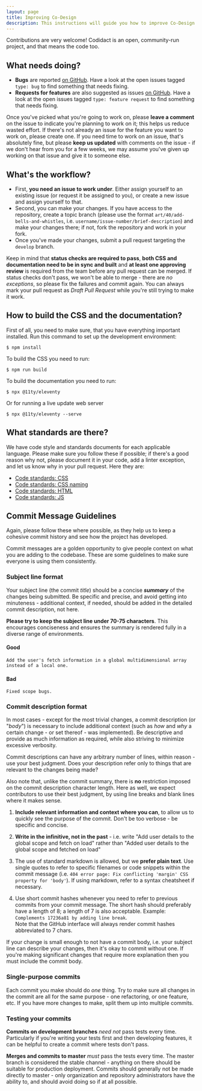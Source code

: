 ```yaml
---
layout: page
title: Improving Co-Design
description: This instructions will guide you how to improve Co-Design.
---
```


Contributions are very welcome! Codidact is an open, community-run
project, and that means the code too.

## What needs doing?

- **Bugs** are reported [on GitHub](https://github.com/codidact/co-design/issues). Have a look at the open
issues tagged `type: bug` to find something that needs fixing.
- **Requests for features** are also suggested as issues [on GitHub](https://github.com/codidact/co-design/issues). Have a look at the open
issues tagged `type: feature request` to find something that needs fixing.
   
Once you've picked what you're going to work on, please
**leave a comment** on the issue to indicate you're planning
to work on it; this helps us reduce wasted effort. If there's
not already an issue for the feature you want to work on,
please create one. If you need time to work on an issue,
that's absolutely fine, but please **keep us updated** with
comments on the issue - if we don't hear from you for a few
weeks, we may assume you've given up working on that issue
and give it to someone else.

## What's the workflow?

* First, **you need an issue to work under**. Either assign
yourself to an existing issue (or request it be assigned
to you), or create a new issue and assign yourself to that.
* Second, you can make your changes. If you have access to
the repository, create a topic branch (please use the format
`art/40/add-bells-and-whistles`, i.e.
`username/issue-number/brief-description`) and make your
changes there; if not, fork the repository and work in your
fork.
* Once you've made your changes, submit a pull request targeting
the `develop` branch.

Keep in mind that **status checks are required to pass**, **both CSS and documentation need to be in sync and built** and
**at least one approving review** is required from the team
before any pull request can be merged. If status checks don't
pass, we won't be able to merge - there are _no exceptions_,
so please fix the failures and commit again. You can always
mark your pull request as *Draft Pull Request*
while you're still trying to make it work.

## How to build the CSS and the documentation?

First of all, you need to make sure, that you have everything important installed. Run this command to set up the development environment:

```
$ npm install
```

To build the CSS you need to run:

```
$ npm run build
```

To build the documentation you need to run:

```
$ npx @11ty/eleventy
```

Or for running a live update web server

```
$ npx @11ty/eleventy --serve
```

## What standards are there?

We have code style and standards documents for each applicable
language. Please make sure you follow these if possible; if 
there's a good reason why not, please document it in your code,
add a linter exception, and let us know why in your pull
request. Here they are:

* [Code standards: CSS](https://github.com/codidact/core/wiki/Code-standards:-CSS)
* [Code standards: CSS naming](https://github.com/codidact/core/wiki/Code-standards:-CSS-naming)
* [Code standards: HTML](https://github.com/codidact/core/wiki/Code-standards:-HTML)
* [Code standards: JS](https://github.com/codidact/core/wiki/Code-standards:-JS)

## Commit Message Guidelines

Again, please follow these where possible, as they help
us to keep a cohesive commit history and see how the project
has developed.

Commit messages are a golden opportunity to give people
context on what you are adding to the codebase. These are
some guidelines to make sure everyone is using them
consistently.

### Subject line format

Your subject line (the commit _title_) should be a concise
**_summary_** of the changes being submitted. Be specific
and precise, and avoid getting into minuteness - additional
context, if needed, should be added in the detailed commit
description, not here.

**Please try to keep the subject line under 70-75 characters**.
This encourages conciseness and ensures the summary is
rendered fully in a diverse range of environments.

#### Good

```
Add the user's fetch information in a global multidimensional array instead of a local one.
```

#### Bad

```
Fixed scope bugs.
```

### Commit description format

In most cases - except for the most trivial changes, a commit
description (or "_body_") is necessary to include additional
context (such as _how_ and _why_ a certain change - or set
thereof - was implemented). Be descriptive and provide as much
information as required, while also striving to minimize
excessive verbosity.

Commit descriptions can have any arbitrary number of lines,
within reason - use your best judgment. Does your description
refer only to things that are relevant to the changes being
made?

Also note that, unlike the commit summary, there is **no** restriction
imposed on the commit description character length. Here as well,
we expect contributors to use their best judgment, by using line
breaks and blank lines where it makes sense.

1. **Include relevant information and context where you can**, to
allow us to quickly see the purpose of the commit. Don't be too
verbose - be specific and concise.

2. **Write in the infinitive, not in the past** - i.e. write "Add
user details to the global scope and fetch on load" rather than
"Added user details to the global scope and fetched on load"

3. The use of standard markdown is allowed, but we
**prefer plain text**. Use single quotes to refer to specific filenames
or code snippets within the commit message (i.e. `404 error page:
Fix conflicting 'margin' CSS property for 'body'`). If using markdown,
refer to a syntax cheatsheet if necessary.

4. Use short commit hashes whenever you need to refer to previous
commits from your commit message. The short hash should preferably
have a length of 8; a length of 7 is also acceptable. Example:
`Complements 17236a81 by adding line break`.  
Note that the GitHub interface will always render commit hashes
abbreviated to 7 chars.

If your change is small enough to not have a commit body,
i.e. your subject line can describe your changes, then it's
okay to commit without one. If you're making significant
changes that require more explanation then you must include
the commit body.

### Single-purpose commits

Each commit you make should do _one_ thing. Try to make sure all
changes in the commit are all for the same purpose - one
refactoring, or one feature, etc. If you have more changes to
make, split them up into multiple commits.

### Testing your commits

**Commits on development branches** _need not_ pass tests every time.
Particularly if you're writing your tests first and then developing
features, it can be helpful to create a commit where tests don't pass.

**Merges and commits to master** _must_ pass the tests every time.
The master branch is considered the stable channel - anything on there
should be suitable for production deployment. Commits should generally
not be made directly to master - only organization and repository
administrators have the ability to, and should avoid doing so if at
all possible.